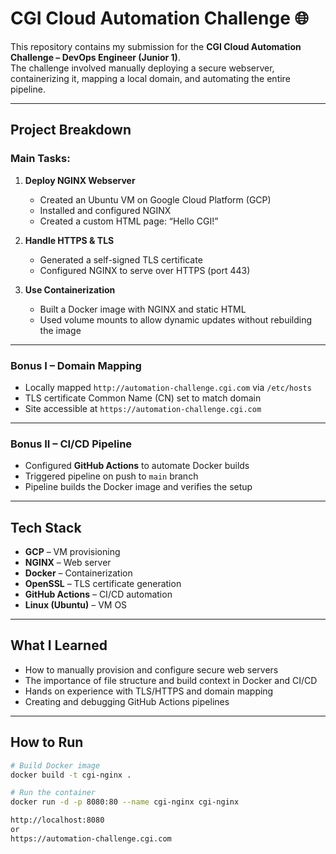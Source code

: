 # CGI Cloud Automation Challenge 🌐

This repository contains my submission for the **CGI Cloud Automation Challenge – DevOps Engineer (Junior 1)**.  
The challenge involved manually deploying a secure webserver, containerizing it, mapping a local domain, and automating the entire pipeline.

---

##  Project Breakdown

### Main Tasks:
1. **Deploy NGINX Webserver**
   - Created an Ubuntu VM on Google Cloud Platform (GCP)
   - Installed and configured NGINX
   - Created a custom HTML page: “Hello CGI!”

2. **Handle HTTPS & TLS**
   - Generated a self-signed TLS certificate
   - Configured NGINX to serve over HTTPS (port 443)

3. **Use Containerization**
   - Built a Docker image with NGINX and static HTML
   - Used volume mounts to allow dynamic updates without rebuilding the image

---

### Bonus I – Domain Mapping
- Locally mapped `http://automation-challenge.cgi.com` via `/etc/hosts`
- TLS certificate Common Name (CN) set to match domain
- Site accessible at `https://automation-challenge.cgi.com`

---

###  Bonus II – CI/CD Pipeline
- Configured **GitHub Actions** to automate Docker builds
- Triggered pipeline on push to `main` branch
- Pipeline builds the Docker image and verifies the setup

---

##  Tech Stack

- **GCP** – VM provisioning
- **NGINX** – Web server
- **Docker** – Containerization
- **OpenSSL** – TLS certificate generation
- **GitHub Actions** – CI/CD automation
- **Linux (Ubuntu)** – VM OS


---

##  What I Learned

- How to manually provision and configure secure web servers
- The importance of file structure and build context in Docker and CI/CD
- Hands on experience with TLS/HTTPS and domain mapping
- Creating and debugging GitHub Actions pipelines

---

## How to Run

```bash
# Build Docker image
docker build -t cgi-nginx .

# Run the container
docker run -d -p 8080:80 --name cgi-nginx cgi-nginx

http://localhost:8080
or
https://automation-challenge.cgi.com 
